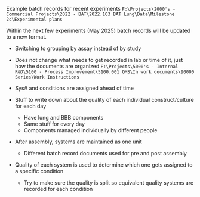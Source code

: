 Example batch records for recent experiments
`F:\Projects\2000's - Commercial Projects\2022 - BAT\2022.103 BAT Lung\Data\Milestone 2c\Experimental plans`

Within the next few experiments (May 2025) batch records will be updated to a new format.
- Switching to grouping by assay instead of by study
- Does not change what needs to get recorded in lab or time of it, just how the documents are organized
`F:\Projects\5000's - Internal R&D\5100 - Process Improvement\5100.001 QMS\In work documents\90000 Series\Work Instructions`

- Sys# and conditions are assigned ahead of time
- Stuff to write down about the quality of each individual construct/culture for each day
    - Have lung and BBB components
    - Same stuff for every day
    - Components managed individually by different people
- After assembly, systems are maintained as one unit
    - Different batch record documents used for pre and post assembly
- Quality of each system is used to determine which one gets assigned to a specific condition
    - Try to make sure the quality is split so equivalent quality systems are recorded for each condition